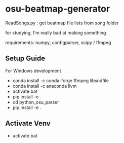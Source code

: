 # osu-beatmap-generator

ReadSongs.py : get beatmap file lists from song folder

for studying, I'm really bad at making something

requirements:
	numpy, configparser, scipy / ffmpeg

## Setup Guide
For Windows development
- conda install -c conda-forge ffmpeg libsndfile
- conda install -c anaconda llvm
- activate.bat
- pip install -e .
- cd python_osu_parser
- pip install -e .

## Activate Venv
- activate.bat
